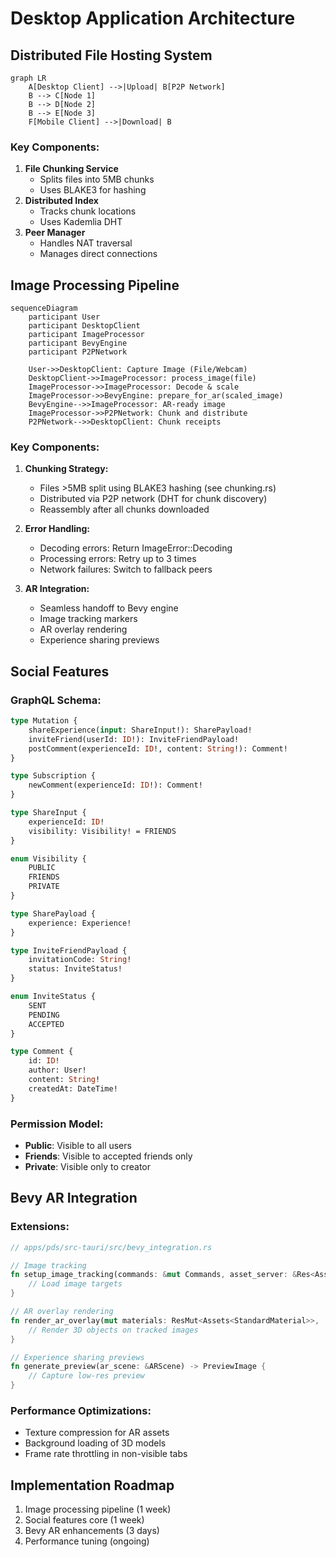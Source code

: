 # Desktop Application Architecture

## Distributed File Hosting System
```mermaid
graph LR
    A[Desktop Client] -->|Upload| B[P2P Network]
    B --> C[Node 1]
    B --> D[Node 2]
    B --> E[Node 3]
    F[Mobile Client] -->|Download| B
```

### Key Components:
1. **File Chunking Service**
   - Splits files into 5MB chunks
   - Uses BLAKE3 for hashing
2. **Distributed Index**
   - Tracks chunk locations
   - Uses Kademlia DHT
3. **Peer Manager**
   - Handles NAT traversal
   - Manages direct connections

## Image Processing Pipeline

```mermaid
sequenceDiagram
    participant User
    participant DesktopClient
    participant ImageProcessor
    participant BevyEngine
    participant P2PNetwork
    
    User->>DesktopClient: Capture Image (File/Webcam)
    DesktopClient->>ImageProcessor: process_image(file)
    ImageProcessor->>ImageProcessor: Decode & scale
    ImageProcessor->>BevyEngine: prepare_for_ar(scaled_image)
    BevyEngine-->>ImageProcessor: AR-ready image
    ImageProcessor->>P2PNetwork: Chunk and distribute
    P2PNetwork-->>DesktopClient: Chunk receipts
```

### Key Components:
1. **Chunking Strategy:**
   - Files >5MB split using BLAKE3 hashing (see chunking.rs)
   - Distributed via P2P network (DHT for chunk discovery)
   - Reassembly after all chunks downloaded
   
2. **Error Handling:**
   - Decoding errors: Return ImageError::Decoding
   - Processing errors: Retry up to 3 times
   - Network failures: Switch to fallback peers

3. **AR Integration:**
   - Seamless handoff to Bevy engine
   - Image tracking markers
   - AR overlay rendering
   - Experience sharing previews

## Social Features

### GraphQL Schema:
```graphql
type Mutation {
    shareExperience(input: ShareInput!): SharePayload!
    inviteFriend(userId: ID!): InviteFriendPayload!
    postComment(experienceId: ID!, content: String!): Comment!
}

type Subscription {
    newComment(experienceId: ID!): Comment!
}

type ShareInput {
    experienceId: ID!
    visibility: Visibility! = FRIENDS
}

enum Visibility {
    PUBLIC
    FRIENDS
    PRIVATE
}

type SharePayload {
    experience: Experience!
}

type InviteFriendPayload {
    invitationCode: String!
    status: InviteStatus!
}

enum InviteStatus {
    SENT
    PENDING
    ACCEPTED
}

type Comment {
    id: ID!
    author: User!
    content: String!
    createdAt: DateTime!
}
```

### Permission Model:
- **Public**: Visible to all users
- **Friends**: Visible to accepted friends only
- **Private**: Visible only to creator

## Bevy AR Integration

### Extensions:
```rust
// apps/pds/src-tauri/src/bevy_integration.rs

// Image tracking
fn setup_image_tracking(commands: &mut Commands, asset_server: &Res<AssetServer>) {
    // Load image targets
}

// AR overlay rendering
fn render_ar_overlay(mut materials: ResMut<Assets<StandardMaterial>>, ...) {
    // Render 3D objects on tracked images
}

// Experience sharing previews
fn generate_preview(ar_scene: &ARScene) -> PreviewImage {
    // Capture low-res preview
}
```

### Performance Optimizations:
- Texture compression for AR assets
- Background loading of 3D models
- Frame rate throttling in non-visible tabs

## Implementation Roadmap
1. Image processing pipeline (1 week)
2. Social features core (1 week)
3. Bevy AR enhancements (3 days)
4. Performance tuning (ongoing)